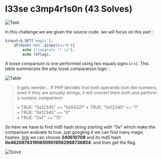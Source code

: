 # l33se c3mp4r1s0n (43 Solves)

![Task](https://user-images.githubusercontent.com/61760291/101046197-230c6400-3581-11eb-9423-16b29f9da048.png)

In this challenge we are given the source code.
we will focus on this part :

```php
$input=$_GET['magic'];
	if(hash('md5',$input)=="0"){
		echo ("congrats !! \n");
		echo ($flag);
```
A loose comparison is one performed using two equals signs (==).
This table summarizes the php loose comparaison logic :

![Table](https://user-images.githubusercontent.com/61760291/101047161-ed1baf80-3581-11eb-8e31-eb03823fc515.png)

>It gets weirder... If PHP decides that both operands look like
numbers, even if they are actually strings, it will convert them
both and perform a numeric comparison:

>▪ TRUE: "0e12345" == "0e54321" 
>▪ TRUE: "0e12345" <= "1"  
>▪ TRUE: "0e12345" == "0"  
>▪ TRUE: "0xF" == "15"  

So here we have to find md5 hash string starting with "0e" which make the comparison evaluate to true.
just googling it we can find many magic hashes .[link](https://github.com/spaze/hashes/blob/master/md5.md)
we can choose **240610708** and its md5 hash **0e462097431906509019562988736854**.
and then get the flag.

![Solve](https://user-images.githubusercontent.com/61760291/101070538-c9fdf980-359b-11eb-9883-3f4e702e0c7b.png)

